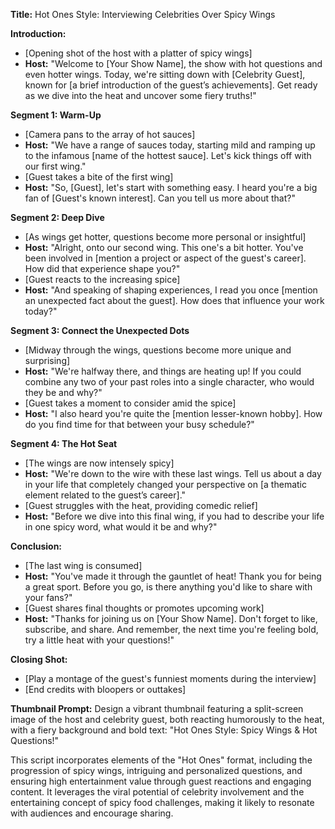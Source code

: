 **Title:** Hot Ones Style: Interviewing Celebrities Over Spicy Wings

**Introduction:**
- [Opening shot of the host with a platter of spicy wings]
- **Host:** "Welcome to [Your Show Name], the show with hot questions and even hotter wings. Today, we're sitting down with [Celebrity Guest], known for [a brief introduction of the guest’s achievements]. Get ready as we dive into the heat and uncover some fiery truths!"

**Segment 1: Warm-Up**
- [Camera pans to the array of hot sauces]
- **Host:** "We have a range of sauces today, starting mild and ramping up to the infamous [name of the hottest sauce]. Let's kick things off with our first wing."
- [Guest takes a bite of the first wing]
- **Host:** "So, [Guest], let's start with something easy. I heard you're a big fan of [Guest's known interest]. Can you tell us more about that?"

**Segment 2: Deep Dive**
- [As wings get hotter, questions become more personal or insightful]
- **Host:** "Alright, onto our second wing. This one's a bit hotter. You've been involved in [mention a project or aspect of the guest's career]. How did that experience shape you?"
- [Guest reacts to the increasing spice]
- **Host:** "And speaking of shaping experiences, I read you once [mention an unexpected fact about the guest]. How does that influence your work today?"

**Segment 3: Connect the Unexpected Dots**
- [Midway through the wings, questions become more unique and surprising]
- **Host:** "We're halfway there, and things are heating up! If you could combine any two of your past roles into a single character, who would they be and why?"
- [Guest takes a moment to consider amid the spice]
- **Host:** "I also heard you're quite the [mention lesser-known hobby]. How do you find time for that between your busy schedule?"

**Segment 4: The Hot Seat**
- [The wings are now intensely spicy]
- **Host:** "We're down to the wire with these last wings. Tell us about a day in your life that completely changed your perspective on [a thematic element related to the guest’s career]."
- [Guest struggles with the heat, providing comedic relief]
- **Host:** "Before we dive into this final wing, if you had to describe your life in one spicy word, what would it be and why?"

**Conclusion:**
- [The last wing is consumed]
- **Host:** "You've made it through the gauntlet of heat! Thank you for being a great sport. Before you go, is there anything you'd like to share with your fans?"
- [Guest shares final thoughts or promotes upcoming work]
- **Host:** "Thanks for joining us on [Your Show Name]. Don't forget to like, subscribe, and share. And remember, the next time you're feeling bold, try a little heat with your questions!"

**Closing Shot:**
- [Play a montage of the guest's funniest moments during the interview]
- [End credits with bloopers or outtakes]

**Thumbnail Prompt:** Design a vibrant thumbnail featuring a split-screen image of the host and celebrity guest, both reacting humorously to the heat, with a fiery background and bold text: "Hot Ones Style: Spicy Wings & Hot Questions!"

This script incorporates elements of the "Hot Ones" format, including the progression of spicy wings, intriguing and personalized questions, and ensuring high entertainment value through guest reactions and engaging content. It leverages the viral potential of celebrity involvement and the entertaining concept of spicy food challenges, making it likely to resonate with audiences and encourage sharing.